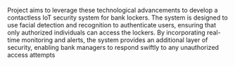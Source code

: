 Project aims to leverage these technological advancements to develop a contactless IoT security system for bank lockers. The system is designed to use facial detection and recognition to authenticate users, ensuring that only authorized individuals can access the lockers. By incorporating real-time monitoring and alerts, the system provides an additional layer of security, enabling bank managers to respond swiftly to any unauthorized access attempts
